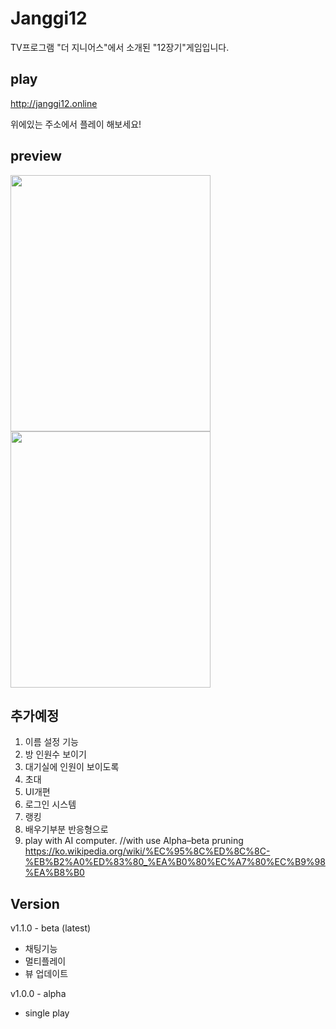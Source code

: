 # Janggi12

TV프로그램 "더 지니어스"에서 소개된 "12장기"게임입니다.

## play

http://janggi12.online

위에있는 주소에서 플레이 해보세요!

## preview

<p style = {position: inline-block}>
  <img src = "https://user-images.githubusercontent.com/56618964/105003554-234fb880-5a76-11eb-9d5d-c0c30a29164c.png" width = "320" height = "410">
  <img src = "https://user-images.githubusercontent.com/56618964/105003548-20ed5e80-5a76-11eb-8c1d-60e2dcb13de2.png" width="320" height = "410">
</p>

## 추가예정

1. 이름 설정 기능
2. 방 인원수 보이기
3. 대기실에 인원이 보이도록
4. 초대
5. UI개편
6. 로그인 시스템
7. 랭킹
8. 배우기부분 반응형으로
9. play with AI computer. //with use Alpha–beta pruning https://ko.wikipedia.org/wiki/%EC%95%8C%ED%8C%8C-%EB%B2%A0%ED%83%80_%EA%B0%80%EC%A7%80%EC%B9%98%EA%B8%B0

## Version

v1.1.0 - beta (latest)
  - 채팅기능
  - 멀티플레이
  - 뷰 업데이트
  
v1.0.0 - alpha
  - single play

